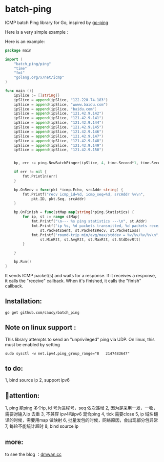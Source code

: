 # batch-ping


ICMP batch Ping library for Go, inspired by
[go-ping](https://github.com/sparrc/go-ping)

Here is a very simple example :


Here is an example:

```go
package main

import (
	"batch_ping/ping"
	"time"
	"fmt"
	"golang.org/x/net/icmp"
)

func main (){
	ipSlice := []string{}
	ipSlice = append(ipSlice, "122.228.74.183")
	ipSlice = append(ipSlice, "wwww.baidu.com")
	ipSlice = append(ipSlice, "baidu.com")
	ipSlice = append(ipSlice, "121.42.9.142")
	ipSlice = append(ipSlice, "121.42.9.141")
	ipSlice = append(ipSlice, "121.42.9.144")
	ipSlice = append(ipSlice, "121.42.9.145")
	ipSlice = append(ipSlice, "121.42.9.146")
	ipSlice = append(ipSlice, "121.42.9.147")
	ipSlice = append(ipSlice, "121.42.9.148")
	ipSlice = append(ipSlice, "121.42.9.149")
	ipSlice = append(ipSlice, "121.42.9.150")


	bp, err := ping.NewBatchPinger(ipSlice, 4, time.Second*1, time.Second*10, true)

	if err != nil {
		fmt.Println(err)
	}

	bp.OnRecv = func(pkt *icmp.Echo, srcAddr string) {
		fmt.Printf("recv icmp_id=%d, icmp_seq=%d, srcAddr %v\n",
			pkt.ID, pkt.Seq, srcAddr)
	}

	bp.OnFinish = func(stMap map[string]*ping.Statistics) {
		for ip, st := range stMap{
			fmt.Printf("\n--- %s ping statistics ---\n", st.Addr)
			fmt.Printf("ip %s, %d packets transmitted, %d packets received, %v%% packet loss\n",ip,
				st.PacketsSent, st.PacketsRecv, st.PacketLoss)
			fmt.Printf("round-trip min/avg/max/stddev = %v/%v/%v/%v\n",
				st.MinRtt, st.AvgRtt, st.MaxRtt, st.StdDevRtt)
		}

	}

	bp.Run()
}

```

It sends ICMP packet(s) and waits for a response. If it receives a response,
it calls the "receive" callback. When it's finished, it calls the "finish"
callback.

## Installation:

```
go get github.com/caucy/batch_ping
```


## Note on linux support :

This library attempts to send an
"unprivileged" ping via UDP. On linux, this must be enabled by setting

```
sudo sysctl -w net.ipv4.ping_group_range="0   2147483647"
```

## to do:
 1, bind source ip
 2, support ipv6

## attention:
1, ping 能ping 多个ip, id 号为进程号，seq 依次递增
2, 因为是采用一发，一收，需要对输入ip 去重
3, 不兼容 ipv4和ipv6 混合ping
4, tick 需要close 
5, ip 域名翻译的时候，需要用map 做映射
6, 批量发包的时候，网络原因，会出现部分包异常
7, 每轮不能统计超时
8, bind source ip

## more:
to see the blog ：[dmwan.cc](https://www.dmwan.cc)